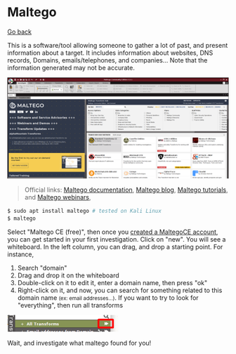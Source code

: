# Maltego

[Go back](../index.md)

<div class="row row-cols-lg-2"><div>

This is a software/tool allowing someone to gather a lot of past, and present information about a target. It includes information about websites, DNS records, Domains, emails/telephones, and companies... Note that the information generated may not be accurate.

![Maltego](_images/maltego.png)

> Official links: [Maltego documentation](https://docs.maltego.com/support/home), [Maltego blog](https://www.maltego.com/blog/), [Maltego tutorials](https://www.maltego.com/categories/tutorial/), and [Maltego webinars](https://www.maltego.com/webinars/),

</div><div>

```bash
$ sudo apt install maltego # tested on Kali Linux
$ maltego
```

Select "Maltego CE (free)", then once you [created a MaltegoCE account](https://www.maltego.com/ce-registration/), you can get started in your first investigation. Click on "new". You will see a whiteboard. In the left column, you can drag, and drop a starting point. For instance,

1. Search "domain"
2. Drag and drop it on the whiteboard
3. Double-click on it to edit it, enter a domain name, then press "ok"
4. Right-click on it, and now, you can search for something related to this domain name <small>(ex: email addresses...)</small>. If you want to try to look for "everything", then run all transforms

![maltego_run_all_transforms](_images/maltego_run_all_transforms.png)

Wait, and investigate what maltego found for you!
</div></div>